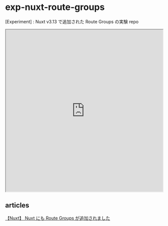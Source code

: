 # exp-nuxt-route-groups

[Experiment] : Nuxt v3.13 で追加された Route Groups の実験 repo

<iframe
  style="width:100%;height:520px;max-width:960px;" 
  src="https://stackblitz.com/edit/gangan-nuxt-route-groups-exp?embed=1&file=README.md&view=preview">
</iframe>

## articles

[【Nuxt】 Nuxt にも Route Groups が追加されました](https://zenn.dev/comm_vue_nuxt/articles/nuxt-route-groups)
